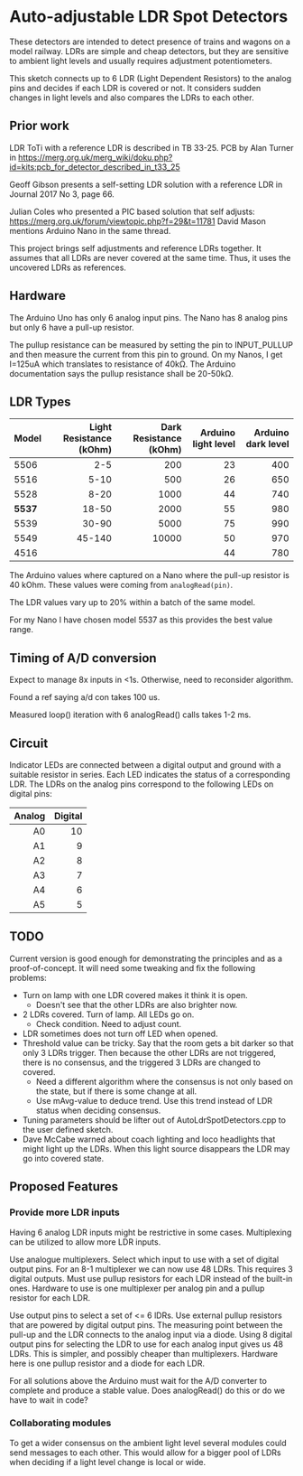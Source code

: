 Auto-adjustable LDR Spot Detectors
==================================

These detectors are intended to detect presence of trains and
wagons on a model railway.
LDRs are simple and cheap detectors, but they are sensitive
to ambient light levels and usually requires adjustment potentiometers.

This sketch connects up to 6 LDR (Light Dependent Resistors) to the analog pins
and decides if each LDR is covered or not.
It considers sudden changes in light levels and also compares the LDRs to each other.

Prior work
----------
LDR ToTi with a reference LDR is described in TB 33-25. 
PCB by Alan Turner in https://merg.org.uk/merg_wiki/doku.php?id=kits:pcb_for_detector_described_in_t33_25

Geoff Gibson presents a self-setting LDR solution with a reference 
LDR in Journal 2017 No 3, page 66.

Julian Coles who presented a PIC based solution that self adjusts: 
https://merg.org.uk/forum/viewtopic.php?f=29&t=11781
David Mason mentions Arduino Nano in the same thread.

This project brings self adjustments and reference LDRs together.
It assumes that all LDRs are never covered at the same time.
Thus, it uses the uncovered LDRs as references.

Hardware
--------
The Arduino Uno has only 6 analog input pins.
The Nano has 8 analog pins but only 6 have a pull-up resistor.

The pullup resistance can be measured by setting the pin to
INPUT_PULLUP and then measure the current from this pin to ground.
On my Nanos, I get I=125uA which translates to resistance of 40kΩ.
The Arduino documentation says the pullup resistance shall be 20-50kΩ.

LDR Types
---------

| Model | Light Resistance (kOhm) | Dark Resistance (kOhm) | Arduino light level | Arduino dark level |
| ----- | ---: | ---: | ---: | ---: |
| 5506 |  2-5   |  200 |  23 | 400 |
| 5516 |  5-10  |  500 | 26 | 650 | 
| 5528 |  8-20  | 1000 | 44 |740 | 
| **5537** | 18-50  | 2000 | 55 |980 |
| 5539 | 30-90  | 5000 | 75 |990 | 
| 5549 | 45-140 |10000 | 50 | 970 | 
| 4516 |        |  | 44 | 780 | 

The Arduino values where captured on a Nano where the pull-up resistor
is 40 kOhm.
These values were coming from `analogRead(pin)`.

The LDR values vary up to 20% within a batch of the same model.

For my Nano I have chosen model 5537 as this provides the best
value range.

Timing of A/D conversion
------------------------
Expect to manage 8x inputs in <1s. 
Otherwise, need to reconsider algorithm.

Found a ref saying a/d con takes 100 us.

Measured loop() iteration with 6 analogRead() calls takes 1-2 ms.

Circuit
-------

Indicator LEDs are connected between a digital output and ground
with a suitable resistor in series.
Each LED indicates the status of a corresponding LDR. 
The LDRs on the analog pins correspond to the following LEDs on
digital pins:

| Analog | Digital |
| ---: | ---: |
| A0 | 10 |
| A1 | 9 |
| A2 | 8 |
| A3 | 7 |
| A4 | 6 |
| A5 | 5 |

TODO
----
Current version is good enough for demonstrating the principles
and as a proof-of-concept. 
It will need some tweaking and fix the following problems:

- Turn on lamp with one LDR covered makes it think it is open.
  - Doesn't see that the other LDRs are also brighter now.
- 2 LDRs covered. Turn of lamp. All LEDs go on.
  - Check condition. Need to adjust count.
- LDR sometimes does not turn off LED when opened.
- Threshold value can be tricky. Say that the room gets a 
  bit darker so that only 3 LDRs trigger. Then because the
  other LDRs are not triggered, there is no consensus, and the 
  triggered 3 LDRs are changed to covered.
  - Need a different algorithm where the consensus is not only
    based on the state, but if there is some change at all.
  - Use mAvg-value to deduce trend. Use this trend instead of
    LDR status when deciding consensus.
- Tuning parameters should be lifter out of AutoLdrSpotDetectors.cpp
  to the user defined sketch.
- Dave McCabe warned about coach lighting and loco headlights that
  might light up the LDRs. 
  When this light source disappears the LDR may go into covered state.
  
Proposed Features
---
### Provide more LDR inputs
Having 6 analog LDR inputs might be restrictive in some cases.
Multiplexing can be utilized to allow more LDR inputs.

Use analogue multiplexers. 
Select which input to use with a set of digital output pins.
For an 8-1 multiplexer we can now use 48 LDRs.
This requires 3 digital outputs.
Must use pullup resistors for each LDR instead of the built-in ones.
Hardware to use is one multiplexer per analog pin and 
a pullup resistor for each LDR. 

Use output pins to select a set of <= 6 lDRs.
Use external pullup resistors that are powered by digital
output pins.
The measuring point between the pull-up and the LDR connects
to the analog input via a diode.
Using 8 digital output pins for selecting the LDR to use for
each analog input gives us 48 LDRs.
This is simpler, and possibly cheaper than multiplexers.
Hardware here is one pullup resistor and a diode for each LDR.

For all solutions above the Arduino must wait for the A/D converter
to complete and produce a stable value. 
Does analogRead() do this or do we have to wait in code?

### Collaborating modules
To get a wider consensus on the ambient light level
several modules could send messages to each other.
This would allow for a bigger pool of LDRs when
deciding if a light level change is local or wide.